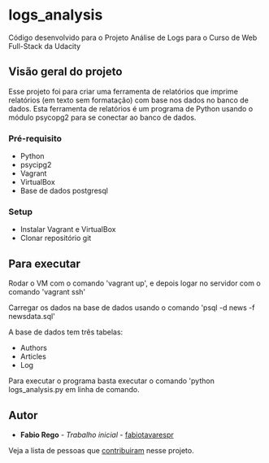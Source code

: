 # logs_analysis
Código desenvolvido para o Projeto Análise de Logs para o Curso de Web Full-Stack da Udacity

## Visão geral do projeto
Esse projeto foi para criar uma ferramenta de relatórios que imprime relatórios (em texto sem formatação) com base nos dados no banco de dados.
Esta ferramenta de relatórios é um programa de Python usando o módulo psycopg2 para se conectar ao banco de dados.

### Pré-requisito

 - Python
 - psycipg2
 - Vagrant
 - VirtualBox
 - Base de dados postgresql

### Setup
 - Instalar Vagrant e VirtualBox
 - Clonar repositório git

## Para executar
Rodar o VM com o comando 'vagrant up', e depois logar no servidor com o comando 'vagrant ssh'

Carregar os dados na base de dados usando o comando 'psql -d news -f newsdata.sql' 

A base de dados tem três tabelas:

 - Authors
 - Articles
 - Log

Para executar o programa basta executar o comando 'python logs_analysis.py em linha de comando.

## Autor

* **Fabio Rego** - *Trabalho inicial* - [fabiotavarespr](https://github.com/fabiotavarespr)

Veja a lista de pessoas que [contribuiram](https://github.com/fabiotavarespr/Movie/contributors) nesse projeto.
